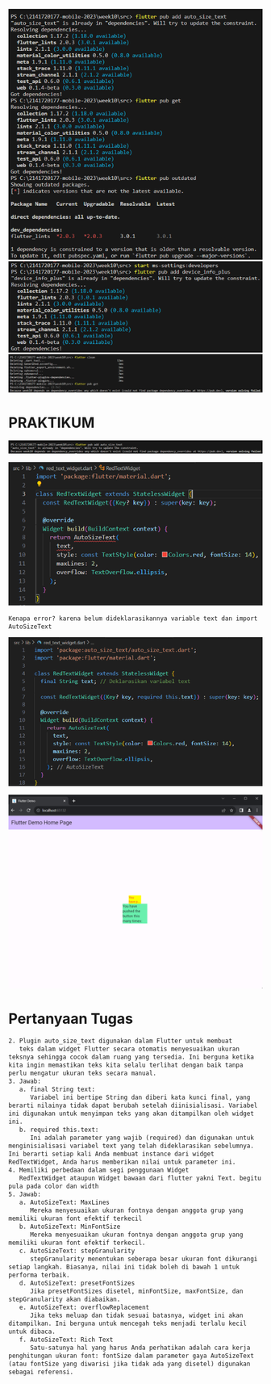 ![Alt text](image.png)
![Alt text](image-1.png)
![Alt text](image-2.png)

# <B>PRAKTIKUM</B>

![Alt text](image-3.png)

![Alt text](image-5.png)

    Kenapa error? karena belum dideklarasikannya variable text dan import AutoSizeText

![Alt text](image-4.png)

![Alt text](image-6.png)

# Pertanyaan Tugas

    2. Plugin auto_size_text digunakan dalam Flutter untuk membuat
       teks dalam widget Flutter secara otomatis menyesuaikan ukuran teksnya sehingga cocok dalam ruang yang tersedia. Ini berguna ketika kita ingin memastikan teks kita selalu terlihat dengan baik tanpa perlu mengatur ukuran teks secara manual.
    3. Jawab:
       a. final String text:
          Variabel ini bertipe String dan diberi kata kunci final, yang berarti nilainya tidak dapat berubah setelah diinisialisasi. Variabel ini digunakan untuk menyimpan teks yang akan ditampilkan oleh widget ini.
       b. required this.text:
          Ini adalah parameter yang wajib (required) dan digunakan untuk menginisialisasi variabel text yang telah dideklarasikan sebelumnya. Ini berarti setiap kali Anda membuat instance dari widget RedTextWidget, Anda harus memberikan nilai untuk parameter ini.
    4. Memiliki perbedaan dalam segi penggunaan Widget
       RedTextWidget ataupun Widget bawaan dari flutter yakni Text. begitu pula pada color dan width
    5. Jawab:
       a. AutoSizeText: MaxLines
          Mereka menyesuaikan ukuran fontnya dengan anggota grup yang memiliki ukuran font efektif terkecil
       b. AutoSizeText: MinFontSize
          Mereka menyesuaikan ukuran fontnya dengan anggota grup yang memiliki ukuran font efektif terkecil.
       c. AutoSizeText: stepGranularity
          stepGranularity menentukan seberapa besar ukuran font dikurangi setiap langkah. Biasanya, nilai ini tidak boleh di bawah 1 untuk performa terbaik.
       d. AutoSizeText: presetFontSizes
          Jika presetFontSizes disetel, minFontSize, maxFontSize, dan stepGranularity akan diabaikan.
       e. AutoSizeText: overflowReplacement
          Jika teks meluap dan tidak sesuai batasnya, widget ini akan ditampilkan. Ini berguna untuk mencegah teks menjadi terlalu kecil untuk dibaca.
       f. AutoSizeText: Rich Text
          Satu-satunya hal yang harus Anda perhatikan adalah cara kerja penghitungan ukuran font: fontSize dalam parameter gaya AutoSizeText (atau fontSize yang diwarisi jika tidak ada yang disetel) digunakan sebagai referensi.
